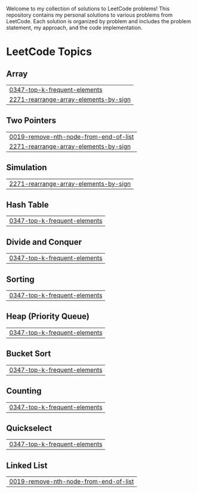 Welcome to my collection of solutions to LeetCode problems! This repository contains my personal solutions to various problems from LeetCode. Each solution is organized by problem and includes the problem statement, my approach, and the code implementation.


<!---LeetCode Topics Start-->
# LeetCode Topics
## Array
|  |
| ------- |
| [0347-top-k-frequent-elements](https://github.com/SudattaDSA/LeetCode/tree/master/0347-top-k-frequent-elements) |
| [2271-rearrange-array-elements-by-sign](https://github.com/SudattaDSA/LeetCode/tree/master/2271-rearrange-array-elements-by-sign) |
## Two Pointers
|  |
| ------- |
| [0019-remove-nth-node-from-end-of-list](https://github.com/SudattaDSA/LeetCode/tree/master/0019-remove-nth-node-from-end-of-list) |
| [2271-rearrange-array-elements-by-sign](https://github.com/SudattaDSA/LeetCode/tree/master/2271-rearrange-array-elements-by-sign) |
## Simulation
|  |
| ------- |
| [2271-rearrange-array-elements-by-sign](https://github.com/SudattaDSA/LeetCode/tree/master/2271-rearrange-array-elements-by-sign) |
## Hash Table
|  |
| ------- |
| [0347-top-k-frequent-elements](https://github.com/SudattaDSA/LeetCode/tree/master/0347-top-k-frequent-elements) |
## Divide and Conquer
|  |
| ------- |
| [0347-top-k-frequent-elements](https://github.com/SudattaDSA/LeetCode/tree/master/0347-top-k-frequent-elements) |
## Sorting
|  |
| ------- |
| [0347-top-k-frequent-elements](https://github.com/SudattaDSA/LeetCode/tree/master/0347-top-k-frequent-elements) |
## Heap (Priority Queue)
|  |
| ------- |
| [0347-top-k-frequent-elements](https://github.com/SudattaDSA/LeetCode/tree/master/0347-top-k-frequent-elements) |
## Bucket Sort
|  |
| ------- |
| [0347-top-k-frequent-elements](https://github.com/SudattaDSA/LeetCode/tree/master/0347-top-k-frequent-elements) |
## Counting
|  |
| ------- |
| [0347-top-k-frequent-elements](https://github.com/SudattaDSA/LeetCode/tree/master/0347-top-k-frequent-elements) |
## Quickselect
|  |
| ------- |
| [0347-top-k-frequent-elements](https://github.com/SudattaDSA/LeetCode/tree/master/0347-top-k-frequent-elements) |
## Linked List
|  |
| ------- |
| [0019-remove-nth-node-from-end-of-list](https://github.com/SudattaDSA/LeetCode/tree/master/0019-remove-nth-node-from-end-of-list) |
<!---LeetCode Topics End-->